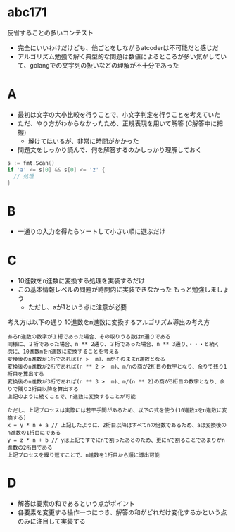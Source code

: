 # abc171

反省することの多いコンテスト

- 完全にいいわけだけども、他ごとをしながらatcoderは不可能だと感じだ
- アルゴリズム勉強で解く典型的な問題は数値によるところが多い気がしていて、golangでの文字列の扱いなどの理解が不十分であった

# A

- 最初は文字の大小比較を行うことで、小文字判定を行うことを考えていた
- ただ、やり方がわからなかったため、正規表現を用いて解答 (C解答中に把握)
  - 解けてはいるが、非常に時間がかかった
- 問題文をしっかり読んで、何を解答するのかしっかり理解しておく

```go
s := fmt.Scan()
if 'a' <= s[0] && s[0] <= 'z' {
  // 処理
}
```
# B

- 一通りの入力を得たらソートして小さい順に選ぶだけ

# C

- 10進数をn進数に変換する処理を実装するだけ
- この基本情報レベルの問題が時間内に実装できなかった もっと勉強しましょう
  - ただし、aが1という点に注意が必要

考え方は以下の通り 10進数をn進数に変換するアルゴリズム導出の考え方

```
あるn進数の数字が１桁であった場合、その取りうる数はn通りである
同様に、２桁であった場合、n ** 2通り、３桁であった場合、n ** 3通り、・・・と続く
次に、10進数mをn進数に変換することを考える
変換後のn進数が1桁であれば(n >  m)、mがそのままn進数となる
変換後のn進数が2桁であれば(n ** 2 >  m)、m/nの商が2桁目の数字となり、余りで残り1桁目を算出する
変換後のn進数が3桁であれば(n ** 3 >  m)、m/(n ** 2)の商が3桁目の数字となり、余りで残り2桁目以降を算出する
上記のように続くことで、n進数に変換することが可能

ただし、上記プロセスは実際には若干手間があるため、以下の式を使う(10進数xをn進数に変換する)
x = y * n + a // 上記したように、2桁目以降はすべてnの倍数であるため、aは変換後のn進数の1桁目にである
y = z * n + b // yは上記ですでにnで割ったあとのため、更にnで割ることであまりがn進数の2桁目である
上記プロセスを繰り返すことで、n進数を1桁目から順に導出可能
```

# D

- 解答は要素の和であるという点がポイント
- 各要素を変更する操作一つにつき、解答の和がどれだけ変化するかという点のみに注目して実装する
